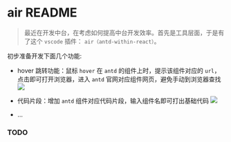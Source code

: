 # air README
> 最近在开发中台，在考虑如何提高中台开发效率。首先是工具层面，于是有了这个 `vscode` 插件： `air（antd-within-react）`。

初步准备开发下面几个功能:
- hover 跳转功能：鼠标 `hover` 在 `antd` 的组件上时，提示该组件对应的 `url`，点击即可打开浏览器，进入 `antd` 官网对应组件网页，避免手动到浏览器查找
![](https://askybig.github.io/ImageStore/antd_link)

- 代码片段：增加 `antd` 组件对应代码片段，输入组件名即可打出基础代码
![](https://askybig.github.io/ImageStore/select.gif)
- ...

### TODO
